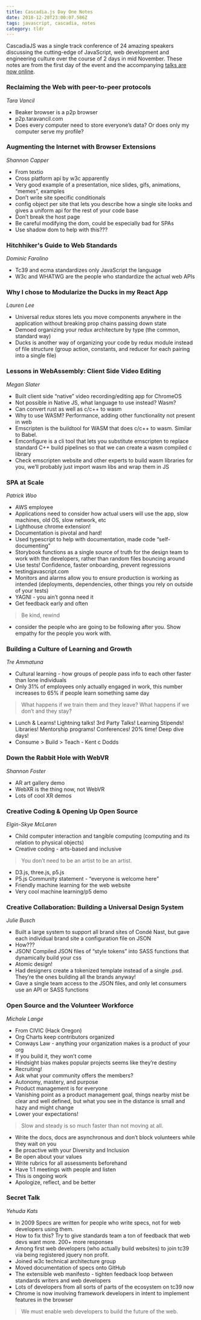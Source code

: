 ```yaml
---
title: Cascadia.js Day One Notes
date: 2018-12-20T23:00:07.586Z
tags: javascript, cascadia, notes
category: tldr
---
```


CascadiaJS was a single track conference of 24 amazing speakers discussing the cutting-edge of JavaScript, web development and engineering culture over the course of 2 days in mid November. These notes are from the first day of the event and the accompanying [talks are now online](https://www.youtube.com/playlist?list=PL37ZVnwpeshHipbzU5EyjRkem3U5OVWxm).

### Reclaiming the Web with peer-to-peer protocols

*Tara Vancil*

- Beaker browser is a p2p browser
- p2p.taravancil.com
- Does every computer need to store everyone’s data? Or does only my computer serve my profile?

### Augmenting the Internet with Browser Extensions

*Shannon Capper*

- From textio
- Cross platform api by w3c apparently
- Very good example of a presentation, nice slides, gifs, animations, “memes”, examples
- Don’t write site specific conditionals
- config object per site that lets you describe how a single site looks and gives a uniform api for the rest of your code base
- Don’t break the host page
- Be careful modifying the dom, could be especially bad for SPAs
- Use shadow dom to help with this???

### Hitchhiker's Guide to Web Standards

*Dominic Farolino*

- Tc39 and ecma standardizes only JavaScript the language
- W3c and WHATWG are the people who standardize the actual web APIs

### Why I chose to Modularize the Ducks in my React App

*Lauren Lee*

- Universal redux stores lets you move components anywhere in the application without breaking prop chains passing down state
- Demoed organizing your redux architecture by type (the common, standard way)
- Ducks is another way of organizing your code by redux module instead of file structure (group action, constants, and reducer for each pairing into a single file)

### Lessons in WebAssembly: Client Side Video Editing

*Megan Slater*

- Built client side “native” video recording/editing app for ChromeOS
- Not possible in Native JS, what language to use instead? Wasm?
- Can convert rust as well as c/c++ to wasm
- Why to use WASM? Performance, adding other functionality not present in web
- Emscripten is the buildtool for WASM that does c/c++ to wasm. Similar to Babel.
- Emconfigure is a cli tool that lets you substitute emscripten to replace standard C++ build pipelines so that we can create a wasm compiled c library
- Check emscripten website and other experts to build wasm libraries for you, we’ll probably just import wasm libs and wrap them in JS

### SPA at Scale

*Patrick Woo*

- AWS employee
- Applications need to consider how actual users will use the app, slow machines, old OS, slow network, etc
- Lighthouse chrome extension!
- Documentation is pivotal and hard!
- Used typescript to help with documentation, made code “self-documenting”
- Storybook functions as a single source of truth for the design team to work with the developers, rather than random files bouncing around
- Use tests! Confidence, faster onboarding, prevent regressions
- testingjavascript.com
- Monitors and alarms allow you to ensure production is working as intended (deployments, dependencies, other things you rely on outside of your tests)
- YAGNI - you ain’t gonna need it
- Get feedback early and often
> Be kind, rewind
- consider the people who are going to be following after you. Show empathy for the people you work with.

### Building a Culture of Learning and Growth

*Tre Ammatuna*

- Cultural learning - how groups of people pass info to each other faster than lone individuals
- Only 31% of employees only actually engaged in work, this number increases to 65% if people learn something same day
> What happens if we train them and they leave? What happens if we don’t and they stay?
- Lunch & Learns! Lightning talks! 3rd Party Talks! Learning Stipends! Libraries! Mentorship programs! Conferences! 20% time! Deep dive days!
- Consume > Build > Teach - Kent c Dodds

### Down the Rabbit Hole with WebVR

*Shannon Foster*

- AR art gallery demo
- WebXR is the thing now, not WebVR
- Lots of cool XR demos

### Creative Coding & Opening Up Open Source

*Elgin-Skye McLaren*

- Child computer interaction and tangible computing (computing and its relation to physical objects)
- Creative coding - arts-based and inclusive
> You don’t need to be an artist to be an artist.
- D3.js, three.js, p5.js
- P5.js Community statement - “everyone is welcome here”
- Friendly machine learning for the web website
- Very cool machine learning/p5 demo

### Creative Collaboration: Building a Universal Design System

*Julie Busch*

- Built a large system to support all brand sites of Condé Nast, but gave each individual brand site a configuration file on JSON
- How???
- JSON! Compiled JSON files of “style tokens” into SASS functions that dynamically build your css
- Atomic design!
- Had designers create a tokenized template instead of a single .psd. They’re the ones building all the brands anyway!
- Gave a single team access to the JSON files, and only let consumers use an API or SASS functions

### Open Source and the Volunteer Workforce

*Michale Lange*

- From CIVIC (Hack Oregon)
- Org Charts keep contributors organized
- Conways Law - anything your organization makes is a product of your org
- If you build it, they won’t come
- Hindsight bias makes popular projects seems like they’re destiny
- Recruiting!
- Ask what your community offers the members?
- Autonomy, mastery, and purpose
- Product management is for everyone
- Vanishing point as a product management goal, things nearby mist be clear and well defined, but what you see in the distance is small and hazy and might change
- Lower your expectations!
> Slow and steady is so much faster than not moving at all.
- Write the docs, docs are asynchronous and don’t block volunteers while they wait on you
- Be proactive with your Diversity and Inclusion
- Be open about your values
- Write rubrics for all assessments beforehand
- Have 1:1 meetings with people and listen
- This is ongoing work
- Apologize, reflect, and be better

### Secret Talk

*Yehuda Kats*

- In 2009 Specs are written for people who write specs, not for web developers using them.
- How to fix this? Try to give standards team a ton of feedback that web devs want more. 200+ more responses
- Among first web developers (who actually build websites) to join tc39 via being registered jquery non profit.
- Joined w3c technical architecture group
- Moved documentation of specs onto GitHub
- The extensible web manifesto - tighten feedback loop between standards writers and web developers
- Lots of developers from all sorts of parts of the ecosystem on tc39 now
- Chrome is now involving framework developers in intent to implement features in the browser
> We must enable web developers to build the future of the web.
